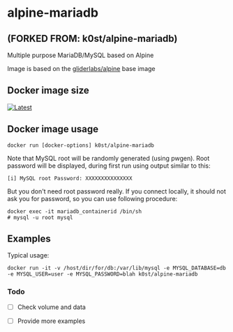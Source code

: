 # alpine-mariadb

## (FORKED FROM: k0st/alpine-mariadb)

Multiple purpose MariaDB/MySQL based on Alpine

Image is based on the [gliderlabs/alpine](https://registry.hub.docker.com/u/gliderlabs/alpine/) base image

## Docker image size

[![Latest](https://badge.imagelayers.io/k0st/alpine-mariadb.svg)](https://imagelayers.io/?images=k0st/alpine-mariadb:latest 'latest')

## Docker image usage

```
docker run [docker-options] k0st/alpine-mariadb 
```

Note that MySQL root will be randomly generated (using pwgen). 
Root password will be displayed, during first run using output similar to this:
```
[i] MySQL root Password: XXXXXXXXXXXXXXX
```

But you don't need root password really. If you connect locally, it should not 
ask you for password, so you can use following procedure:
```
docker exec -it mariadb_containerid /bin/sh
# mysql -u root mysql
```

## Examples

Typical usage:

```
docker run -it -v /host/dir/for/db:/var/lib/mysql -e MYSQL_DATABASE=db -e MYSQL_USER=user -e MYSQL_PASSWORD=blah k0st/alpine-mariadb
```

### Todo
- [ ] Check volume and data
- [ ] Provide more examples

